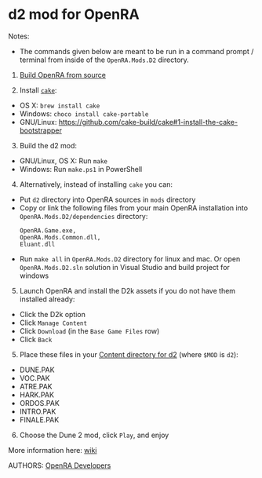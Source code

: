 # d2 mod for OpenRA

Notes:
  * The commands given below are meant to be run in a command prompt / terminal from inside of the `OpenRA.Mods.D2` directory.

1. [Build OpenRA from source](https://github.com/OpenRA/OpenRA/wiki/Compiling)

2. Install [`cake`](http://cakebuild.net/):
  * OS X: `brew install cake`
  * Windows: `choco install cake-portable`
  * GNU/Linux: https://github.com/cake-build/cake#1-install-the-cake-bootstrapper

3. Build the d2 mod:
  * GNU/Linux, OS X: Run `make`
  * Windows: Run `make.ps1` in PowerShell

4. Alternatively, instead of installing `cake` you can:
  * Put `d2` directory into OpenRA sources in `mods` directory
  * Copy or link the following files from your main OpenRA installation into `OpenRA.Mods.D2/dependencies` directory:
    ```
    OpenRA.Game.exe,
    OpenRA.Mods.Common.dll,
    Eluant.dll
    ```
  * Run `make all` in `OpenRA.Mods.D2` directory for linux and mac. Or open `OpenRA.Mods.D2.sln` solution in Visual Studio and build project for windows

5. Launch OpenRA and install the D2k assets if you do not have them installed already:
  * Click the D2k option 
  * Click `Manage Content`
  * Click `Download` (in the `Base Game Files` row)
  * Click `Back`

5. Place these files in your [Content directory for d2](https://github.com/OpenRA/OpenRA/wiki/Game-Content#manual-installation) (where `$MOD` is `d2`):
  * DUNE.PAK
  * VOC.PAK
  * ATRE.PAK
  * HARK.PAK
  * ORDOS.PAK
  * INTRO.PAK
  * FINALE.PAK

6. Choose the Dune 2 mod, click `Play`, and enjoy

More information here: [wiki](https://github.com/OpenRA/d2/wiki)

AUTHORS:
[OpenRA Developers](https://github.com/OpenRA/OpenRA/blob/bleed/AUTHORS)
